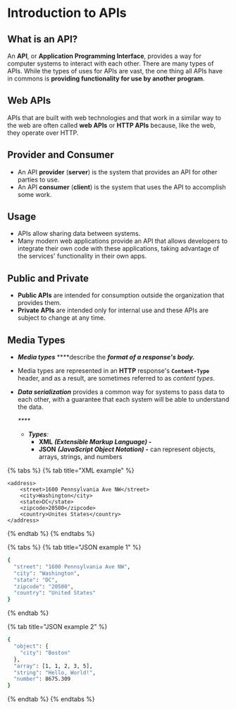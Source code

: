 # Introduction to APIs

## What is an API?

An **API**, or **Application Programming Interface**, provides a way for computer systems to interact with each other. There are many types of APIs. While the types of uses for APIs are vast, the one thing all APIs have in commons is **providing functionality for use by another program**.

## Web APIs

APIs that are built with web technologies and that work in a similar way to the web are often called **web APIs** or **HTTP APIs** because, like the web, they operate over HTTP. 

## Provider and Consumer

* An API **provider** \(**server**\) is the system that provides an API for other parties to use. 
* An API **consumer** \(**client**\) is the system that uses the API to accomplish some work.

## Usage

* APIs allow sharing data between systems.
* Many modern web applications provide an API that allows developers to integrate their own code with these applications, taking advantage of the services' functionality in their own apps.

## Public and Private

* **Public APIs** are intended for consumption outside the organization that provides them.
* **Private APIs** are intended only for internal use and these APIs are subject to change at any time.

## Media Types

* _**Media types**_ ****describe the _**format of a response's body.**_
* Media types are represented in an **HTTP** response's **`Content-Type`** header, and as a result, are sometimes referred to as _content types_.
* _**Data serialization**_ provides a common way for systems to pass data to each other, with a guarantee that each system will be able to understand the data.

  _\*\*\*\*_

  * _**Types**:_ 
    * **XML** _**\(Extensible Markup Language\) -**_
    * **JSON** _**\(JavaScript Object Notation\) -**_ can represent objects, arrays, strings, and numbers

{% tabs %}
{% tab title="XML example" %}
```markup
<address>
    <street>1600 Pennsylvania Ave NW</street>
    <city>Washington</city>
    <state>DC</state>
    <zipcode>20500</zipcode>
    <country>Unites States</country>
</address>
```
{% endtab %}
{% endtabs %}

{% tabs %}
{% tab title="JSON example 1" %}
```bash
{
  "street": "1600 Pennsylvania Ave NW",
  "city": "Washington",
  "state": "DC",
  "zipcode": "20500",
  "country": "United States"
}
```
{% endtab %}

{% tab title="JSON example 2" %}
```bash
{
  "object": {
  	"city": "Boston"
  },
  "array": [1, 1, 2, 3, 5],
  "string": "Hello, World!",
  "number": 8675.309
}
```
{% endtab %}
{% endtabs %}

